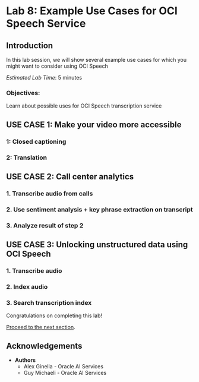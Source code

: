 # Lab 8: Example Use Cases for OCI Speech Service

## Introduction

In this lab session, we will show several example use cases for which you might want to consider using OCI Speech

*Estimated Lab Time*: 5 minutes

### Objectives:

Learn about possible uses for OCI Speech transcription service


## **USE CASE 1:** Make your video more accessible 
 
### 1: Closed captioning

### 2: Translation


## **USE CASE 2:** Call center analytics

### 1. Transcribe audio from calls

### 2. Use sentiment analysis + key phrase extraction on transcript

### 3. Analyze result of step 2


## **USE CASE 3:** Unlocking unstructured data using OCI Speech

### 1. Transcribe audio

### 2. Index audio

### 3. Search transcription index

Congratulations on completing this lab!

[Proceed to the next section](#next).

## Acknowledgements
* **Authors**
    * Alex Ginella - Oracle AI Services
    * Guy Michaeli - Oracle AI Services